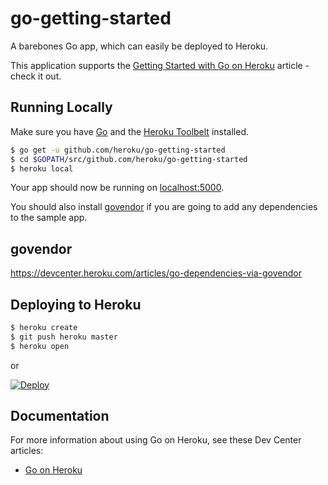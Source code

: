
# go-getting-started

A barebones Go app, which can easily be deployed to Heroku.

This application supports the [Getting Started with Go on Heroku](https://devcenter.heroku.com/articles/getting-started-with-go) article - check it out.

## Running Locally

Make sure you have [Go](http://golang.org/doc/install) and the [Heroku Toolbelt](https://toolbelt.heroku.com/) installed.

```sh
$ go get -u github.com/heroku/go-getting-started
$ cd $GOPATH/src/github.com/heroku/go-getting-started
$ heroku local
```

Your app should now be running on [localhost:5000](http://localhost:5000/).

You should also install [govendor](https://github.com/kardianos/govendor) if you are going to add any dependencies to the sample app.

## govendor

https://devcenter.heroku.com/articles/go-dependencies-via-govendor

## Deploying to Heroku

```sh
$ heroku create
$ git push heroku master
$ heroku open
```

or

[![Deploy](https://www.herokucdn.com/deploy/button.png)](https://heroku.com/deploy)


## Documentation

For more information about using Go on Heroku, see these Dev Center articles:

- [Go on Heroku](https://devcenter.heroku.com/categories/go)
